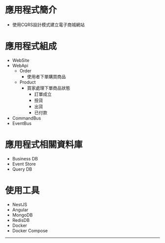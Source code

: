 
# 應用程式簡介
- 使用CQRS設計模式建立電子商城網站
# 應用程式組成
- WebSite
- WebApi
  - Order
    - 使用者下單購買商品
  - Product
    - 買家處理下單商品狀態
      - 訂單成立
      - 撿貨
      - 出貨
      - 已付款
- CommandBus
- EventBus
# 應用程式相關資料庫
- Business DB
- Event Store
- Query DB
# 使用工具
- NestJS
- Angular
- MongoDB
- RedisDB
- Docker
- Docker Compose
--------------------------------

